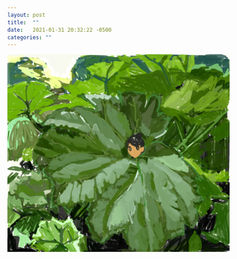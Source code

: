 ```yaml
---
layout: post
title:  ""
date:   2021-01-31 20:32:22 -0500
categories: ""
---
```

![](/images/200813bigleaf.png)
